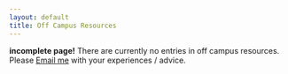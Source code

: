 ```yaml
---
layout: default
title: Off Campus Resources
---
```

**incomplete page!**
There are currently no entries in off campus resources. Please [Email me](estone@middlebury.edu) with your experiences / advice.
